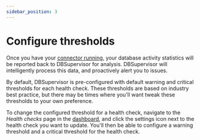 ```yaml
---
sidebar_position: 3
---
```


# Configure thresholds

Once you have your [connector running](./run-the-connector), your database activity statistics will be reported back to DBSupervisor for analysis. DBSupervisor will intelligently process this data, and proactively alert you to issues.

By default, DBSupervisor is pre-configured with default warning and critical thresholds for each health check. These thresholds are based on industry best practice, but there may be times where you'll want tweak these thresholds to your own preference.

To change the configured threshold for a health check, navigate to the _Health checks_ page in the [dashboard](https://dashboard.dbsupervisor.com), and click the settings icon next to the health check you want to update. You'll then be able to configure a warning threshold and a critical threshold for the health check.
